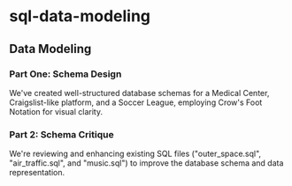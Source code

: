 # sql-data-modeling

## Data Modeling

### Part One: Schema Design
We've created well-structured database schemas for a Medical Center, Craigslist-like platform, and a Soccer League, employing Crow's Foot Notation for visual clarity.

### Part 2: Schema Critique
We're reviewing and enhancing existing SQL files ("outer_space.sql", "air_traffic.sql", and "music.sql") to improve the database schema and data representation.
